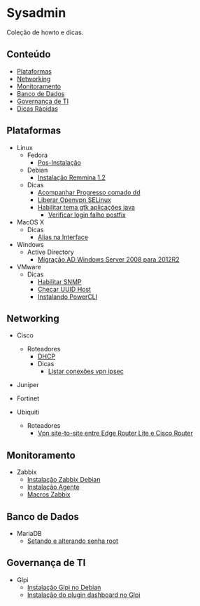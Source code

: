 <!--
  Title: Sysadmin
  Description: Lista de howto e dicas de ferramenta e serviços de infra-estrutura.
  Author: drsemann
  -->

# Sysadmin

Coleção de howto e dicas.


## Conteúdo
 - [Plataformas](#plataformas)
 - [Networking](#networking)
 - [Monitoramento](#monitoramento)
 - [Banco de Dados](#banco-de-dados)
 - [Governança de TI](#governança-de-ti)
 - [Dicas Rápidas](#dicas)

## Plataformas
 - Linux
   - Fedora
     - <a href="https://github.com/drsemann/sysadmin/blob/master/linux/fedora/fedora_posinstall.md">Pos-Instalação</a>
   - Debian
     - <a href="https://github.com/drsemann/sysadmin/blob/master/linux/debian/install_remmina.md">Instalação Remmina 1.2</a>
   - Dicas
     - <a href="https://github.com/drsemann/sysadmin/blob/master/linux/dicas/progresso_dd.md">Acompanhar Progresso comado dd</a>
     - <a href="https://github.com/drsemann/sysadmin/blob/master/linux/dicas/allow_openvpn_selinux.md">Liberar Openvpn SELinux</a>
     - <a href="https://github.com/drsemann/sysadmin/blob/master/linux/dicas/java_gtk_theme.md">Habilitar tema gtk aplicações java</a>
		 - <a href="https://github.com/drsemann/sysadmin/blob/master/linux/dicas/postfix_auth_failed.md">Verificar login falho postfix</a>
 - MacOS X
   - Dicas
     - <a href="https://github.com/drsemann/sysadmin/blob/master/macosx/dicas/ifconfig_alias.md">Alias na Interface</a>
 - Windows
 	 - Active Directory
 		 - <a href="https://github.com/drsemann/sysadmin/blob/master/windows/activedirectory/migra_win08_win12.md">Migração AD Windows Server 2008 para 2012R2</a>
 - VMware
 	 - Dicas
 		 - <a href="https://github.com/drsemann/sysadmin/blob/master/vmware/dicas/enable_snmp.md">Habilitar SNMP</a>
 		 - <a href="https://github.com/drsemann/sysadmin/blob/master/vmware/dicas/check_uuid.md">Checar UUID Host</a>
		 - <a href="https://github.com/drsemann/sysadmin/blob/master/vmware/dicas/install_powercli.md">Instalando PowerCLI</a>

## Networking
 - Cisco
 	- Roteadores
 		- <a href="https://github.com/drsemann/sysadmin/blob/master/cisco/roteadores/config_dhcp.md">DHCP</a>
 		- Dicas
 			- <a href="https://github.com/drsemann/sysadmin/blob/master/cisco/roteadores/dicas/list_con_vpn.md">Listar conexões vpn ipsec</a>

 - Juniper
 - Fortinet
 - Ubiquiti
 	- Roteadores
 		- <a href="https://github.com/drsemann/sysadmin/blob/master/ubiquiti/roteadores/site_to_site_er_cisco.md">Vpn site-to-site entre Edge Router Lite e Cisco Router</a>

## Monitoramento
 - Zabbix
 	- <a href="https://github.com/drsemann/sysadmin/blob/master/monitoramento/zabbix/zabbix_install.md">Instalação Zabbix Debian</a>
 	- <a href="https://github.com/drsemann/sysadmin/blob/master/monitoramento/zabbix/zabbix_agent_install.md">Instalação Agente</a>
 	- <a href="https://github.com/drsemann/sysadmin/blob/master/monitoramento/zabbix/macros_zabbix.md">Macros Zabbix</a>


## Banco de Dados
 - MariaDB
 	-  <a href="https://github.com/drsemann/sysadmin/blob/master/dbs/mariadb/setar_pass_root.md">Setando e alterando senha root</a>

## Governança de TI
- Glpi
	- <a href="https://github.com/drsemann/sysadmin/blob/master/governancati/glpi/install_glpi_debian.md">Instalação Glpi no Debian</a>
	- <a href="https://github.com/drsemann/sysadmin/blob/master/governancati/glpi/install_plugin_dashboard.md">Instalação do plugin dashboard no Glpi</a>